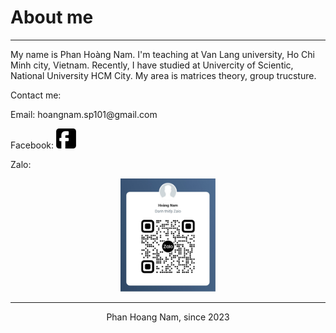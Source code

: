 <html>
<head>

<meta name="description" content="Our first page">
<meta name="keywords" content="html tutorial template">
</head>
<body>
  <h1>About me</h1>
  <hr>
My name is Phan Hoàng Nam. I'm teaching at Van Lang university, Ho Chi Minh city, Vietnam. Recently, I have studied at Univercity of Scientic, National University HCM City. My area is matrices theory, group trucsture.

<p>Contact me:</p>
<p>Email: hoangnam.sp101@gmail.com</p>
<p>Facebook: <a href="https://facebook.com/hoangnamphan"><img src="./icon/facebook-big-logo_81347.png" />  </a></p>
<p>Zalo:</p>
  <center>  <a><img src="./icon/ZaloNam.jpg" width="30%" />  </a></center>
  
  
</body>
  <footer>
    <hr>
    <center>Phan Hoang Nam, since 2023</center></footer>
</html>
